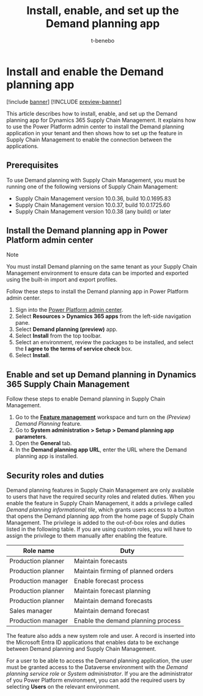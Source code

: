 ﻿---
title: Install, enable, and set up the Demand planning app
description: This article describes how to install, enable, and set up the Demand planning app for Dynamics 365 Supply Chain Management.
author: t-benebo
ms.author: benebotg
ms.reviewer: kamaybac
ms.search.form:
ms.topic: how-to
ms.date: 10/19/2023
audience: Application User
ms.search.region: Global
ms.custom: bap-template
---

# Install and enable the Demand planning app

[!include [banner](../includes/banner.md)]
[!INCLUDE [preview-banner](../includes/preview-banner.md)]

This article describes how to install, enable, and set up the Demand planning app for Dynamics 365 Supply Chain Management. It explains how to use the Power Platform admin center to install the Demand planning application in your tenant and then shows how to set up the feature in Supply Chain Management to enable the connection between the applications.

## Prerequisites

To use Demand planning with Supply Chain Management, you must be running one of the following versions of Supply Chain Management:

- Supply Chain Management version 10.0.36, build 10.0.1695.83
- Supply Chain Management version 10.0.37, build 10.0.1725.60
- Supply Chain Management version 10.0.38 (any build) or later

## Install the Demand planning app in Power Platform admin center

> [!NOTE]
>
> You must install Demand planning on the same tenant as your Supply Chain Management environment to ensure data can be imported and exported using the built-in import and export profiles.

Follow these steps to install the Demand planning app in Power Platform admin center.

1. Sign into the [Power Platform admin center](https://admin.powerplatform.microsoft.com).
1. Select **Resources > Dynamics 365 apps** from the left-side navigation pane.
1. Select **Demand planning (preview)** app.
1. Select **Install** from the top toolbar.
1. Select an environment, review the packages to be installed, and select the **I agree to the terms of service check** box.
1. Select **Install**.

## Enable and set up Demand planning in Dynamics 365 Supply Chain Management

Follow these steps to enable Demand planning in Supply Chain Management.

1. Go to the [**Feature management**](../../fin-ops-core/fin-ops/get-started/feature-management/feature-management-overview.md) workspace and turn on the *(Preview) Demand Planning* feature.
1. Go to **System administration \> Setup \> Demand planning app parameters**.
1. Open the **General** tab.
1. In the **Demand planning app URL**, enter the URL where the Demand planning app is installed.

## Security roles and duties

Demand planning features in Supply Chain Management are only available to users that have the required security roles and related duties. When you enable the feature in Supply Chain Management, it adds a privilege called *Demand planning informational tile*, which grants users access to a button that opens the Demand planning app from the home page of Supply Chain Management. The privilege is added to the out-of-box roles and duties listed in the following table. If you are using custom roles, you will have to assign the privilege to them manually after enabling the feature.

| Role name | Duty |
|--|--|
| Production planner | Maintain forecasts |
| Production planner | Maintain firming of planned orders |
| Production manager | Enable forecast process |
| Production planner | Maintain forecast planning |
| Production planner | Maintain demand forecasts |
| Sales manager | Maintain demand forecast |
| Production manager | Enable the demand planning process |

The feature also adds a new system role and user. A record is inserted into the Microsoft Entra ID applications that enables data to be exchange between Demand planning and Supply Chain Management.

For a user to be able to access the Demand planning application, the user must be granted access to the Dataverse environment with the *Demand planning service role* or *System administrator*. If you are the administrator of you Power Platform environment, you can add the required users by selecting **Users** on the relevant environment.
